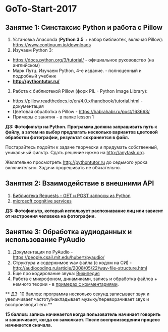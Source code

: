 # GoTo-Start-2017

## Занятие 1: Синстаксис Python и работа с Pillow
1. Установка Anaconda (**Python 3.5** + набор библиотек, включая Pillow): https://www.continuum.io/downloads
2. Изучаем Python 3:
  - https://docs.python.org/3/tutorial/ - официальное руководство (на английском)
  - Марк Лутц. Изучаем Python, 4-е издание. - полноценный и подробный учебник
  - **http://pythontutor.ru/**
3. Работа с библиотекой Pillow (форк PIL - Python Image Library):
  - https://pillow.readthedocs.io/en/4.0.x/handbook/tutorial.html - документация
  - Цветовая обработка в Pillow - https://habrahabr.ru/post/163663/
  - Примеры c занятия - в папке lesson 1

**ДЗ: Фотофильтр на Python. 
Программа должна запрашивать путь к файлу, а затем на выбор предлагать несколько вариантов цветовой обработки фотографии, результат сохраняется в файл.** 

Постарайтесь подойти к задаче творчески и придумать собственный, уникальный фильтр. Сдать решение нужно на http://anytask.org.

Желательно просмотреть http://pythontutor.ru до седьмого урока включительно. Задачи прорешивать не обязательно.

## Занятия 2: Взаимодействие в внешними API
1. [Библиотека Requests - GET и POST запросы из Python](http://docs.python-requests.org/en/master/)
2. [microsoft cognitive services](https://www.microsoft.com/cognitive-services/en-us/apis)

**ДЗ: Фотофильтр, который использует распознавание лиц или зависит от настроения человека на фотографии.**

## Занятие 3: Обработка аудиоданных и использование PyAudio
1. Документация по PyAudio - https://people.csail.mit.edu/hubert/pyaudio/
2. Структура и содержимое wav файла (с кодом на СИ) - http://audiocoding.ru/article/2008/05/22/wav-file-structure.html
3. Еще про кодирование звука: [Википедия](https://ru.wikipedia.org/wiki/%D0%9A%D0%BE%D0%B4%D0%B8%D1%80%D0%BE%D0%B2%D0%B0%D0%BD%D0%B8%D0%B5_%D0%B7%D0%B2%D1%83%D0%BA%D0%BE%D0%B2%D0%BE%D0%B9_%D0%B8%D0%BD%D1%84%D0%BE%D1%80%D0%BC%D0%B0%D1%86%D0%B8%D0%B8)
4. Работа с микрофоном, динамиками, запись и обработка файлов + немного теории - в [примерах с комментариями](https://github.com/roctbb/GoTo-Start-2017/blob/master/Lesson%203/).

** ДЗ: 10 баллов: программа несколько секунд записывает звук и увеличивает частоту/накладывает музыку/переворачивает звук и воспроизводит его.**

**15 баллов: запись начинается когда пользователь начинает говорить и заканчивает, когда он замолкает. После воспроизведения процесс начинается сначала.**

